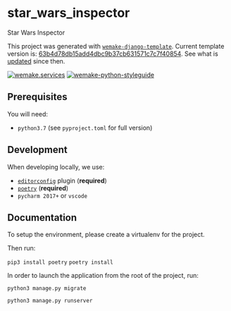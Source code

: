 # star_wars_inspector

Star Wars Inspector

This project was generated with [`wemake-django-template`](https://github.com/wemake-services/wemake-django-template). Current template version is: [63b4d78db15add4dbc9b37cb631571c7c7f40854](https://github.com/wemake-services/wemake-django-template/tree/63b4d78db15add4dbc9b37cb631571c7c7f40854). See what is [updated](https://github.com/wemake-services/wemake-django-template/compare/63b4d78db15add4dbc9b37cb631571c7c7f40854...master) since then.


[![wemake.services](https://img.shields.io/badge/%20-wemake.services-green.svg?label=%20&logo=data%3Aimage%2Fpng%3Bbase64%2CiVBORw0KGgoAAAANSUhEUgAAABAAAAAQCAMAAAAoLQ9TAAAABGdBTUEAALGPC%2FxhBQAAAAFzUkdCAK7OHOkAAAAbUExURQAAAAAAAAAAAAAAAAAAAAAAAAAAAAAAAP%2F%2F%2F5TvxDIAAAAIdFJOUwAjRA8xXANAL%2Bv0SAAAADNJREFUGNNjYCAIOJjRBdBFWMkVQeGzcHAwksJnAPPZGOGAASzPzAEHEGVsLExQwE7YswCb7AFZSF3bbAAAAABJRU5ErkJggg%3D%3D)](https://wemake.services) 
[![wemake-python-styleguide](https://img.shields.io/badge/style-wemake-000000.svg)](https://github.com/wemake-services/wemake-python-styleguide)


## Prerequisites

You will need:

- `python3.7` (see `pyproject.toml` for full version)

## Development

When developing locally, we use:

- [`editorconfig`](http://editorconfig.org/) plugin (**required**)
- [`poetry`](https://github.com/python-poetry/poetry) (**required**)
- `pycharm 2017+` or `vscode`


## Documentation

To setup the environment, please create a virtualenv for the project.

Then run:

`pip3 install poetry`
`poetry install`

In order to launch the application from the root of the project, run:

`python3 manage.py migrate`

`python3 manage.py runserver`
